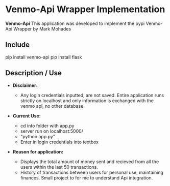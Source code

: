 # Venmo-Api Wrapper Implementation

**Venmo-Api** This application was developed to implement the pypi Venmo-Api Wrapper by Mark Mohades

## Include
pip install venmo-api
pip install flask

## Description / Use
* **Disclaimer:** 
	- Any login credentials inputted, are not saved. Entire application runs strictly on localhost and only information is exchanged with the venmo api, no other database.
	
* **Current Use:** 
	- cd into folder with app.py
	- server run on localhost:5000/
	- "python app.py"
	- Enter in login credentials into textbox

* **Reason for application:** 
	- Displays the total amount of money sent and recieved from all the users within the last 50 transactions.
	- History of transactions between users for personal use, maintaining finances. Small project to for me to understand Api integration.

